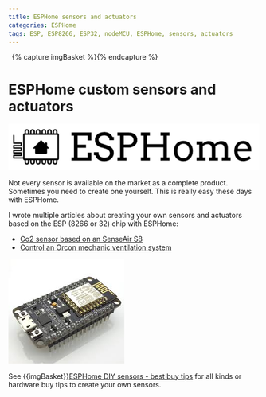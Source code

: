 ```yaml
---
title: ESPHome sensors and actuators
categories: ESPHome
tags: ESP, ESP8266, ESP32, nodeMCU, ESPHome, sensors, actuators
---
```

{% capture imgBasket %}<img src="images/basket.png" alt="" style="margin-right:5px;margin-top:4px;padding-right:2px;float:left"/>{% endcapture %}

# ESPHome custom sensors and actuators

![ESPHome logo](images/esphome.png)

Not every sensor is available on the market as a complete product. 
Sometimes you need to create one yourself. 
This is really easy these days with ESPHome.

I wrote multiple articles about creating your own sensors and actuators based on the ESP (8266 or 32) chip with ESPHome:

* [Co2 sensor based on an SenseAir S8](co2_senseair_s8_sensor)
* [Control an Orcon mechanic ventilation system](orcon_mechanic_ventilation)

![ESP8266 NodeMCU v3](images/esp8266_nodemcu.jpg)

See {{imgBasket}}[ESPHome DIY sensors - best buy tips](../buy/esphome_diy) for all kinds or hardware buy tips to create your own sensors.